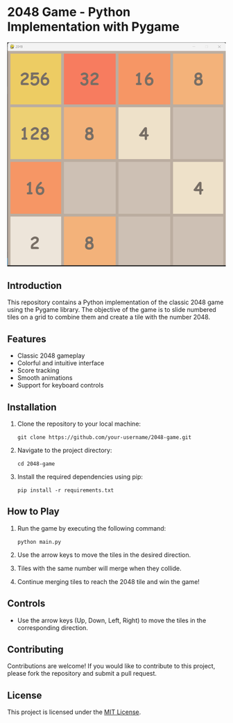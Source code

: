 # 2048 Game - Python Implementation with Pygame

![2048 Game Screenshot](screenshot.png)

## Introduction

This repository contains a Python implementation of the classic 2048 game using the Pygame library. The objective of the game is to slide numbered tiles on a grid to combine them and create a tile with the number 2048.

## Features

- Classic 2048 gameplay
- Colorful and intuitive interface
- Score tracking
- Smooth animations
- Support for keyboard controls

## Installation

1. Clone the repository to your local machine:

    ```
    git clone https://github.com/your-username/2048-game.git
    ```

2. Navigate to the project directory:

    ```
    cd 2048-game
    ```

3. Install the required dependencies using pip:

    ```
    pip install -r requirements.txt
    ```

## How to Play

1. Run the game by executing the following command:

    ```
    python main.py
    ```

2. Use the arrow keys to move the tiles in the desired direction.
3. Tiles with the same number will merge when they collide.
4. Continue merging tiles to reach the 2048 tile and win the game!

## Controls

- Use the arrow keys (Up, Down, Left, Right) to move the tiles in the corresponding direction.

## Contributing

Contributions are welcome! If you would like to contribute to this project, please fork the repository and submit a pull request.

## License

This project is licensed under the [MIT License](LICENSE).
